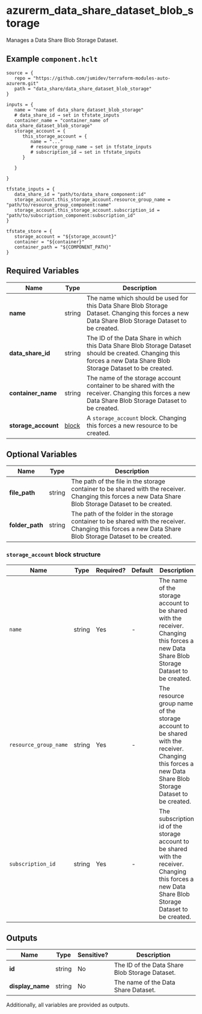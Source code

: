 # azurerm_data_share_dataset_blob_storage

Manages a Data Share Blob Storage Dataset.

## Example `component.hclt`

```hcl
source = {
   repo = "https://github.com/jumidev/terraform-modules-auto-azurerm.git"   
   path = "data_share/data_share_dataset_blob_storage"   
}

inputs = {
   name = "name of data_share_dataset_blob_storage"   
   # data_share_id → set in tfstate_inputs
   container_name = "container_name of data_share_dataset_blob_storage"   
   storage_account = {
      this_storage_account = {
         name = "..."         
         # resource_group_name → set in tfstate_inputs
         # subscription_id → set in tfstate_inputs
      }
      
   }
   
}

tfstate_inputs = {
   data_share_id = "path/to/data_share_component:id"   
   storage_account.this_storage_account.resource_group_name = "path/to/resource_group_component:name"   
   storage_account.this_storage_account.subscription_id = "path/to/subscription_component:subscription_id"   
}

tfstate_store = {
   storage_account = "${storage_account}"   
   container = "${container}"   
   container_path = "${COMPONENT_PATH}"   
}

```

## Required Variables

| Name | Type |  Description |
| ---- | --------- |  ----------- |
| **name** | string |  The name which should be used for this Data Share Blob Storage Dataset. Changing this forces a new Data Share Blob Storage Dataset to be created. | 
| **data_share_id** | string |  The ID of the Data Share in which this Data Share Blob Storage Dataset should be created. Changing this forces a new Data Share Blob Storage Dataset to be created. | 
| **container_name** | string |  The name of the storage account container to be shared with the receiver. Changing this forces a new Data Share Blob Storage Dataset to be created. | 
| **storage_account** | [block](#storage_account-block-structure) |  A `storage_account` block. Changing this forces a new resource to be created. | 

## Optional Variables

| Name | Type |  Description |
| ---- | --------- |  ----------- |
| **file_path** | string |  The path of the file in the storage container to be shared with the receiver. Changing this forces a new Data Share Blob Storage Dataset to be created. | 
| **folder_path** | string |  The path of the folder in the storage container to be shared with the receiver. Changing this forces a new Data Share Blob Storage Dataset to be created. | 

### `storage_account` block structure

| Name | Type | Required? | Default | Description |
| ---- | ---- | --------- | ------- | ----------- |
| `name` | string | Yes | - | The name of the storage account to be shared with the receiver. Changing this forces a new Data Share Blob Storage Dataset to be created. |
| `resource_group_name` | string | Yes | - | The resource group name of the storage account to be shared with the receiver. Changing this forces a new Data Share Blob Storage Dataset to be created. |
| `subscription_id` | string | Yes | - | The subscription id of the storage account to be shared with the receiver. Changing this forces a new Data Share Blob Storage Dataset to be created. |



## Outputs

| Name | Type | Sensitive? | Description |
| ---- | ---- | --------- | --------- |
| **id** | string | No  | The ID of the Data Share Blob Storage Dataset. | 
| **display_name** | string | No  | The name of the Data Share Dataset. | 

Additionally, all variables are provided as outputs.
